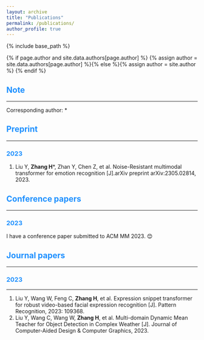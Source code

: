 ```yaml
---
layout: archive
title: "Publications"
permalink: /publications/
author_profile: true
---
```

{% include base_path %}

{% if page.author and site.data.authors[page.author] %}
  {% assign author = site.data.authors[page.author] %}{% else %}{% assign author = site.author %}
{% endif %}

## <span style="color:#1E90FF">Note</span>
------
Corresponding author: * 

## <span style="color:#1E90FF"> Preprint</span>
------
### <span style="color:#1E90FF">2023</span>
1. Liu Y, **Zhang H***, Zhan Y, Chen Z, et al. Noise-Resistant multimodal transformer for emotion recognition [J].arXiv preprint arXiv:2305.02814, 2023.

## <span style="color:#1E90FF">Conference papers</span>
------
### <span style="color:#1E90FF">2023</span>
I have a conference paper submitted to ACM MM 2023. 😊

## <span style="color:#1E90FF">Journal papers</span>
------
### <span style="color:#1E90FF">2023</span>
------
1. Liu Y, Wang W, Feng C, **Zhang H**, et al. Expression snippet transformer for robust video-based facial expression recognition [J]. Pattern Recognition, 2023: 109368.
2. Liu Y, Wang C, Wang W, **Zhang H**, et al. Multi-domain Dynamic Mean Teacher for Object Detection in Complex Weather [J]. Journal of Computer-Aided Design & Computer Graphics, 2023.

<style>
hr:nth-of-type(1) {
 border-color: #1E90FF !important;
}
hr:nth-of-type(2) {
 border-color: #1E90FF !important;
}
hr:nth-of-type(3) {
 border-color: #1E90FF !important;
}
hr:nth-of-type(4) {
 border-color: #1E90FF !important;
}
</style>
